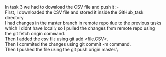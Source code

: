 In task 3 we had to download the CSV file and push it :-\
First, I downloaded the CSV file and stored it inside the GitHub_task directory\
I had changes in the master branch in remote repo due to the previous tasks which I didnt have locally so I pulled the changes from remote repo using the git fetch origin command.\
Then I added the csv file using git add <file.CSV>.\
Then I commited the changes using git commit -m command.\
Then I pushed the file using the git push origin master.\
